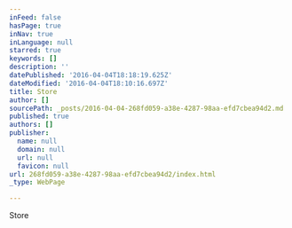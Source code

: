 ```yaml
---
inFeed: false
hasPage: true
inNav: true
inLanguage: null
starred: true
keywords: []
description: ''
datePublished: '2016-04-04T18:18:19.625Z'
dateModified: '2016-04-04T18:10:16.697Z'
title: Store
author: []
sourcePath: _posts/2016-04-04-268fd059-a38e-4287-98aa-efd7cbea94d2.md
published: true
authors: []
publisher:
  name: null
  domain: null
  url: null
  favicon: null
url: 268fd059-a38e-4287-98aa-efd7cbea94d2/index.html
_type: WebPage

---
```

Store